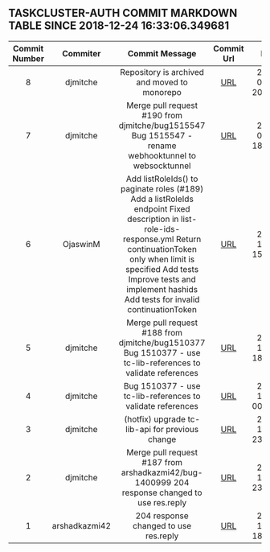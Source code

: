 ## TASKCLUSTER-AUTH COMMIT MARKDOWN TABLE SINCE 2018-12-24 16:33:06.349681

| Commit Number | Commiter | Commit Message | Commit Url | Date | 
|:---:|:----:|:----------------------------------:|:------:|:----:| 
|8|djmitche|Repository is archived and moved to monorepo|[URL](https://github.com/taskcluster/taskcluster-auth/commit/20c5209b7f570dc85949002127a5c11e8144fe15)|2019-01-04 20:22:38
|7|djmitche|Merge pull request #190 from djmitche/bug1515547  Bug 1515547 - rename webhooktunnel to websocktunnel|[URL](https://github.com/taskcluster/taskcluster-auth/commit/d3ab1cab41d2378aac46975005508fb1b907f14e)|2019-01-02 18:30:18
|6|OjaswinM|Add listRoleIds() to paginate roles  (#189)    Add a listRoleIds endpoint      Fixed description in list-role-ids-response.yml      Return continuationToken only when limit is specified      Add tests      Improve tests and implement hashids      Add tests for invalid continuationToken|[URL](https://github.com/taskcluster/taskcluster-auth/commit/0ed7720082264fffa76b613de3bc18d888a8ae67)|2018-12-19 15:44:04
|5|djmitche|Merge pull request #188 from djmitche/bug1510377  Bug 1510377 - use tc-lib-references to validate references|[URL](https://github.com/taskcluster/taskcluster-auth/commit/5077077f2e4094d22eef527dc9883cb8dffa387e)|2018-12-10 18:27:23
|4|djmitche|Bug 1510377 - use tc-lib-references to validate references|[URL](https://github.com/taskcluster/taskcluster-auth/commit/325de3bc38bed1b8800668f0eed6e0d2ec8b73e7)|2018-12-06 00:00:09
|3|djmitche|(hotfix) upgrade tc-lib-api for previous change|[URL](https://github.com/taskcluster/taskcluster-auth/commit/d6424744e5f48b20255bac0083889508d3ab95a2)|2018-12-05 23:45:07
|2|djmitche|Merge pull request #187 from arshadkazmi42/bug-1400999  204 response changed to use res.reply|[URL](https://github.com/taskcluster/taskcluster-auth/commit/4c1447920ffafd15bdbc32cc5a243cd97c62684c)|2018-12-05 23:38:19
|1|arshadkazmi42|204 response changed to use res.reply|[URL](https://github.com/taskcluster/taskcluster-auth/commit/2a6d46d36e0b7e2fb4b6fc4ee59914033238506f)|2018-12-02 18:34:01


